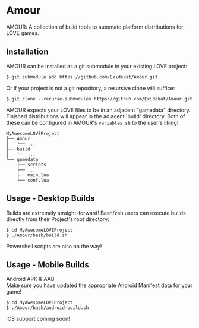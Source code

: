 # Amour
AMOUR: A collection of build tools to automate platform distributions for LÖVE games.

## Installation

AMOUR can be installed as a git submodule in your existing LOVE project:

`$ git submodule add https://github.com/Exidekat/Amour.git`

Or if your project is not a git repository, a resursive clone will suffice:

`$ git clone --recurse-submodules https://github.com/Exidekat/Amour.git`

AMOUR expects your LOVE files to be in an adjacent "gamedata" directory.
Finished distributions will appear in the adjacent 'build' directory.
Both of these can be configured in AMOUR's `variables.sh` to the user's liking!
```
MyAwesomeLOVEProject
├── Amour
│   └── ...
├── build
│   └── ...
└── gamedata
    ├── scripts
    ├── ...
    ├── main.lua
    └── conf.lua
```
## Usage - Desktop Builds
Builds are extremely straight-forward! Bash/zsh users can execute builds directly from their Project's root directory:

```
$ cd MyAwesomeLOVEProject
$ ./Amour/bash/build.sh
```

Powershell scripts are also on the way!

## Usage - Mobile Builds
Android APK & AAB  
Make sure you have updated the appropriate Android Manifest data for your game!

```
$ cd MyAwesomeLOVEProject
$ ./Amour/bash/android-build.sh
```
iOS support coming soon!